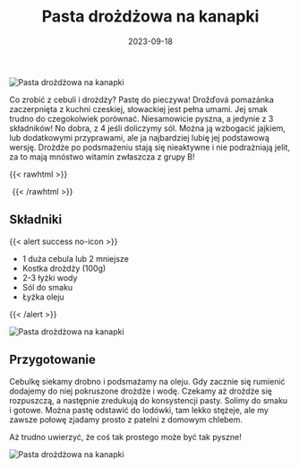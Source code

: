 ﻿---
title: "Pasta drożdżowa na kanapki"
date: 2023-09-18
categories:
- śniadanie
tags:
- drożdże
- cebula
- bez glutenu
thumbnailImagePosition: "top"
---
![Pasta drożdżowa na kanapki](/img/Pasta-drozdzowa-na-kanapki/Pasta-drozdzowa-na-kanapki-1.jpg)

Co zrobić z cebuli i drożdży? Pastę do pieczywa! Drožďová pomazánka zaczerpnięta z kuchni czeskiej, słowackiej jest pełna umami. Jej smak trudno do czegokolwiek porównać. Niesamowicie pyszna, a jedynie z 3 składników! No dobra, z 4 jeśli doliczymy sól. Można ją wzbogacić jajkiem, lub dodatkowymi przyprawami, ale ja najbardziej lubię jej podstawową wersję.
Drożdże po podsmażeniu stają się nieaktywne i nie podrażniają jelit, za to mają mnóstwo witamin zwłaszcza z grupy B!

<!--more-->

{{< rawhtml >}}
<div id="ceneoaffcontainer624479"></div><a id="ceneoaff-logo" title="Ceneo.pl" href="https://www.ceneo.pl/#pid=26977&crid=624479&cid=46110" rel="nofollow"><img style="border:0;width:1px;height:1px;" src="//image.ceneostatic.pl/data/custom_images/4917/custom_image.png" alt="Ceneo.pl" /></a><script type="text/javascript" charset="utf-8">	if (typeof CeneoAPOptions == "undefined" || CeneoAPOptions == null)	{	var CeneoAPOptions = new Array(); 	stamp = parseInt(new Date().getTime()/86400, 10);	var script = document.createElement("script");	script.setAttribute("type", "text/javascript");	script.setAttribute("src", "//partnerzyapi.ceneo.pl/External/ap.js?"+stamp);	script.setAttribute("charset", "utf-8");	var head = document.getElementsByTagName("head")[0];	head.appendChild(script);	}	CeneoAPOptions[CeneoAPOptions.length] =	{		ad_creation: 624479,		ad_channel: 46110,		ad_partner: 26977,		ad_type: 1,		ad_content: '1767,3528,4496',		ad_format: 1,		ad_newpage: true,		ad_basket: false,		ad_container: 'ceneoaffcontainer624479',		ad_formatTypeId: 1,		ad_contextual: false, 		ad_recommended: false, 		ad_showRank: false 	};</script>
{{< /rawhtml >}}

## Składniki
{{< alert success no-icon >}}
- 1 duża cebula lub 2 mniejsze
- Kostka drożdży (100g)
- 2-3 łyżki wody
- Sól do smaku
- Łyżka oleju

{{< /alert >}}

![Pasta drożdżowa na kanapki](/img/Pasta-drozdzowa-na-kanapki/Pasta-drozdzowa-na-kanapki-2.jpg)
## Przygotowanie

Cebulkę siekamy drobno i podsmażamy na oleju. Gdy zacznie się rumienić dodajemy do niej pokruszone drożdże i wodę. Czekamy aż drożdże się rozpuszczą, a następnie zredukują do konsystencji pasty. Solimy do smaku i gotowe. Można pastę odstawić do lodówki, tam lekko stężeje, ale my zawsze połowę zjadamy prosto z patelni z domowym chlebem.

Aż trudno uwierzyć, że coś tak prostego może być tak pyszne!

![Pasta drożdżowa na kanapki](/img/Pasta-drozdzowa-na-kanapki/Pasta-drozdzowa-na-kanapki-3.jpg)
